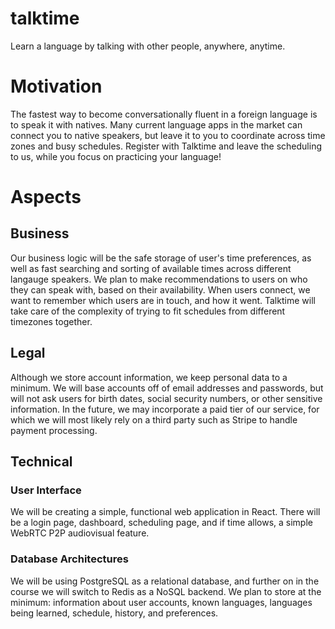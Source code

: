 # talktime
Learn a language by talking with other people, anywhere, anytime.

# Motivation
The fastest way to become conversationally fluent in a foreign language is to speak it with natives.  Many current language   apps in the market can connect you to native speakers, but leave it to you to coordinate across time zones and busy schedules.  Register with Talktime and leave the scheduling to us, while you focus on practicing your language!

# Aspects
## Business

Our business logic will be the safe storage of user's time preferences, as well as fast searching and sorting of available times across different langauge speakers.  We plan to make recommendations to users on who they can speak with, based on their availability.  When users connect, we want to remember which users are in touch, and how it went.  Talktime will take care of the complexity of trying to fit schedules from different timezones together.

## Legal

Although we store account information, we keep personal data to a minimum.  We will base accounts off of email addresses and passwords, but will not ask users for birth dates, social security numbers, or other sensitive information.  In the future, we may incorporate a paid tier of our service, for which we will most likely rely on a third party such as Stripe to handle payment processing.

## Technical

### User Interface

We will be creating a simple, functional web application in React.  There will be a login page, dashboard, scheduling page, and if time allows, a simple WebRTC P2P audiovisual feature.

### Database Architectures

We will be using PostgreSQL as a relational database, and further on in the course we will switch to Redis as a NoSQL backend.  We plan to store at the minimum: information about user accounts, known languages, languages being learned, schedule, history, and preferences.
